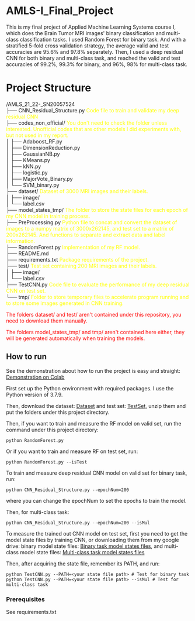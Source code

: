 # AMLS-I_Final_Project
This is my final project of Applied Machine Learning Systems course I, which does the Brain Tumor MRI images' binary classification and multi-class classification tasks. I used Random Forest for binary task. And with a stratified 5-fold cross validation strategy, the average valid and test accuracies are 95.6% and 97.8% separately. Then, I used a deep residual CNN for both binary and multi-class task, and reached the valid and test accuracies of 99.2%, 99.3% for binary, and 96%, 98% for multi-class task.

# Project Structure
/AMLS_21_22-_SN20057524  
├── CNN_Residual_Structure.py <font color=yellow>Code file to train and validate my deep residual CNN</font>  
├── codes_non_official/  <font color=yellow>You don't need to check the folder unless interested. Unofficial codes that are other models I did experiments with, but not used in my report.</font>  
│   ├── Adaboost_RF.py  
│   ├── DimensionReduction.py  
│   ├── GaussianNB.py  
│   ├── KMeans.py  
│   ├── kNN.py  
│   ├── logistic.py    
│   ├── MajorVote_Binary.py  
│   └── SVM_binary.py  
├── dataset/  <font color=yellow>Dataset of 3000 MRI images and their labels.</font>    
│   ├── image/  
│   └── label.csv  
├── model_states_tmp/  <font color=yellow>The folder to store the state files for each epoch of my CNN model in training process. </font>  
├── PreProcessing.py  <font color=yellow>Python file to concat and convert the dataset of images to a numpy matrix of 3000x262145, and test set to a matrix of 200x262145. And functions to separate and extract data and label information. </font>    
├── RandomForest.py   <font color=yellow>Implementation of my RF model.</font>  
├── README.md  
├── requirements.txt  <font color=yellow>Package requirements of the project.</font>  
├── test/  <font color=yellow>Test set containing 200 MRI images and their labels.</font>  
│   ├── image/  
│   └── label.csv  
├── TestCNN.py  <font color=yellow>Code file to evaluate the performance of my deep residual CNN on test set.</font>   
└── tmp/  <font color=yellow>Folder to store temporary files to accelerate program running and to store some images generated in CNN training.</font>   

 <font color=red>The folders dataset/ and test/ aren't contained under this repository, you need to download them manually.</font>   

<font color=red>The folders model_states_tmp/ and tmp/ aren't contained here either, they will be generated automatically when training the models.</font>

## How to run
See the demonstration about how to run the project is easy and straight: [Demonstration on Colab](https://colab.research.google.com/drive/1DcNPJ3uavPhXdcGJ9YMAqlT-YprJv_vm?usp=sharing)    

First set up the Python environment with required packages. I use the Python version of 3.7.9.

Then, download the dataset: [Dataset](https://drive.google.com/file/d/1Wt7C6SnXx-xloWgScR4S0xHuZ9Y5OJ3E/view) and test set: [TestSet](https://drive.google.com/file/d/1LS_C_4_iOeqOyEoWPPoksrk8lqdBKagB/view), unzip them and put the folders under this project directory.

Then, if you want to train and measure the RF model on valid set, run the command under this project directory:
```
python RandomForest.py
```
Or if you want to train and measure RF on test set, run:
```
python RandomForest.py --isTest
```

To train and measure deep residual CNN model on valid set for binary task, run:
```
python CNN_Residual_Structure.py --epochNum=200
```
where you can change the epochNum to set the epochs to train the model.

Then, for multi-class task:
```
python CNN_Residual_Structure.py --epochNum=200 --isMul
```

To measure the trained out CNN model on test set, first you need to get the model state files by training CNN, or downloading them from my google drive: binary model state files: [Binary task model states files](https://drive.google.com/drive/folders/1-5rumUg_JV_Mr5iGQGU5or3GG-0YNcvZ?usp=sharing), and multi-class model state files: [Multi-class task model states files](https://drive.google.com/drive/folders/1-3LnLBo-DBd_XzkcErsNalwATATSL3-z?usp=sharing)

Then, after acquiring the state file, remember its PATH, and run:
```
python TestCNN.py --PATH=<your state file path> # Test for binary task
python TestCNN.py --PATH=<your state file path> --isMul # Test for multi-class task

```


### Prerequisites

See requirements.txt